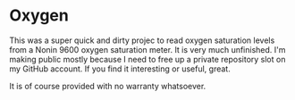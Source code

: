 # Oxygen

This was a super quick and dirty projec to read oxygen saturation levels from a Nonin 9600 oxygen saturation meter. It is very much unfinished. I'm making public mostly because I need to free up a private repository slot on my GitHub account. If you find it interesting or useful, great.

It is of course provided with no warranty whatsoever.

